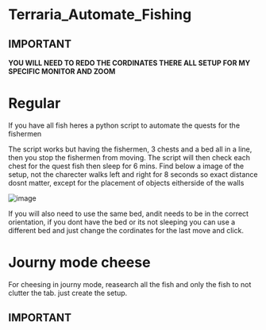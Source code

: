 # Terraria_Automate_Fishing
## IMPORTANT
**YOU WILL NEED TO REDO THE CORDINATES THERE ALL SETUP FOR MY SPECIFIC MONITOR AND ZOOM**

# Regular
If you have all fish heres a python script to automate the quests for the fishermen

The script works but having the fishermen, 3 chests and a bed all in a line, then you stop the fishermen from moving. The script will then check each chest for the quest fish then sleep for 6 mins. Find below a image of the setup, not the charecter walks left and right for 8 seconds so exact distance dosnt matter, except for the placement of objects eitherside of the walls

![image](https://github.com/BizzQuit7317/Terraria_Automate_Fishing/assets/59367989/852aa2fa-8aa8-4c46-bf2e-057e5d306de0)

If you will also need to use the same bed, andit needs to be in the correct orientation, if you dont have the bed or its not sleeping you can use a different bed and just change the cordinates for the last move and click. 


# Journy mode cheese
For cheesing in journy mode, reasearch all the fish and only the fish to not clutter the tab. just create the setup.

## IMPORTANT
